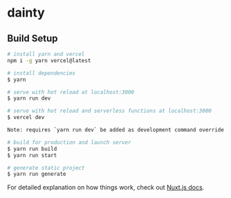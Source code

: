 # dainty

## Build Setup

```bash
# install yarn and vercel
npm i -g yarn vercel@latest

# install dependencies
$ yarn

# serve with hot reload at localhost:3000
$ yarn run dev

# serve with hot reload and serverless functions at localhost:3000
$ vercel dev

Note: requires `yarn run dev` be added as development command override in vercel project

# build for production and launch server
$ yarn run build
$ yarn run start

# generate static project
$ yarn run generate
```

For detailed explanation on how things work, check out [Nuxt.js docs](https://nuxtjs.org).
